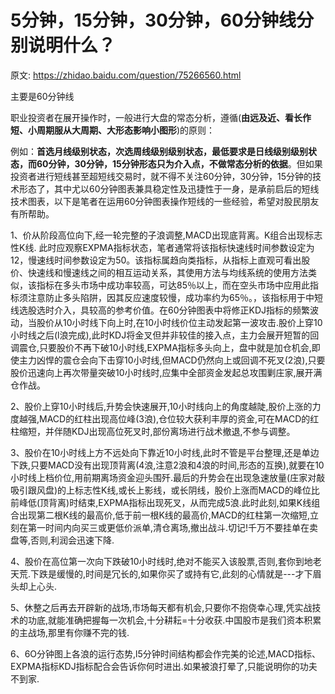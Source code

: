 # 5分钟，15分钟，30分钟，60分钟线分别说明什么？

原文: <https://zhidao.baidu.com/question/75266560.html>

主要是60分钟线

职业投资者在展开操作时，一般进行大盘的常态分析，遵循(**由远及近、看长作短、小周期服从大周期、大形态影响小图形**)的原则：

例如：**首选月线级别状态，次选周线级别级别状态，最低要求是日线级别级别状态，而60分钟，30分钟，15分钟形态只为介入点，不做常态分析的依据**。但如果投资者进行短线甚至超短线交易时，就不得不关注60分钟，30分钟，15分钟的技术形态了，其中尤以60分钟图表兼具稳定性及迅捷性于一身，是承前启后的短线技术图表，以下是笔者在运用60分钟图表操作短线的一些经验，希望对股民朋友有所帮助。

1、价从阶段高位向下,经一轮完整的子浪调整,MACD出现底背离。K组合出现标志性K线. 此时应观察EXPMA指标状态，笔者通常将该指标快速线时间参数设定为12，慢速线时间参数设定为50。该指标属趋向类指标，从指标上直观可看出股价、快速线和慢速线之间的相互运动关系，其使用方法与均线系统的使用方法类似，该指标在多头市场中成功率较高，可达85％以上，而在空头市场中应用此指标须注意防止多头陷阱，因其反应速度较慢，成功率约为65％。，该指标用于中短线选股选时介入，具较高的参考价值。在60分钟图表中将修正KDJ指标的频繁波动，当股价从10小时线下向上时,在10小时线价位主动发起第一波攻击.股价上穿10小时线之后(l浪完成),此时KDJ将金叉但并非较佳的接入点，主力会展开短暂的回调震仓,只要股价不再下破10小时线,EXPMA指标多头向上，盘中就是加仓机会,即使主力凶悍的震仓会向下击穿10小时线,但MACD仍然向上或回调不死叉(2浪),只要股价迅速向上再次带量突破10小时线时,应集中全部资金发起总攻围剿庄家,展开满仓作战。

2、股价上穿10小时线后,升势会快速展开,10小时线向上的角度越陡,股价上涨的力度越强,MACD的红柱出现高位峰(3浪),仓位较大获利丰厚的资金,可在MACD的红柱缩短，并伴随KDJ出现高位死叉时,部份离场进行战术撤退,不参与调整。

3、股价在10小时线上方不远处向下靠近10小时线,此时不管是平台整理,还是单边下跌,只要MACD没有出现顶背离(4浪,注意2浪和4浪的时间,形态的互换),就要在10小时线上档价位,用前期离场资金迎头围歼.最后的升势会在出现急速放量(庄家对敲吸引跟风盘)的上标志性K线,或长上影线，或长阴线，股价上涨而MACD的峰位比前峰低(顶背离)时结束,EXPMA指标出现死叉，从而完成5浪.此时此刻,如果K线组合出现第二根K线的最高价,低于前一根K线的最高价,MACD的红柱第一次缩短,立刻在第一时间内向买三或更低价派单,清仓离场,撤出战斗.切记!千万不要挂单在卖盘等,否则,利润会迅速下降.

4、股价在高位第一次向下跌破10小时线时,绝对不能买入该股票,否则,套你到地老天荒.下跌是缓慢的,时间是冗长的,如果你买了或持有它,此刻的心情就是---才下眉头却上心头.

5、休整之后再去开辟新的战场,市场每天都有机会,只要你不抱侥幸心理,凭实战技术的功底,就能准确把握每一次机会,十分耕耘=十分收获.中国股市是我们资本积累的主战场,那里有你赚不完的钱.

6、6O分钟图上各浪的运行态势,l5分钟时间结构都会作完美的论述,MACD指标、EXPMA指标KDJ指标配合会告诉你何时进出.如果被浪打晕了,只能说明你的功夫不到家.
